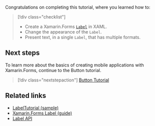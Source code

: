 Congratulations on completing this tutorial, where you learned how to:

> [!div class="checklist"]
>
> - Create a Xamarin.Forms [`Label`](xref:Xamarin.Forms.Label) in XAML.
> - Change the appearance of the `Label`.
> - Present text, in a single `Label`, that has multiple formats.

## Next steps

To learn more about the basics of creating mobile applications with Xamarin.Forms, continue to the Button tutorial.

> [!div class="nextstepaction"]
> [Button Tutorial](~/get-started/tutorials/button/index.yml)

## Related links

- [LabelTutorial (sample)](/samples/xamarin/xamarin-forms-samples/getstarted-tutorials-labeltutorial/)
- [Xamarin.Forms Label (guide)](~/xamarin-forms/user-interface/text/label.md)
- [Label API](xref:Xamarin.Forms.Label)